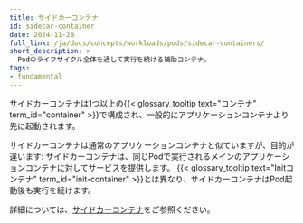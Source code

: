 ```yaml
---
title: サイドカーコンテナ
id: sidecar-container
date: 2024-11-28
full_link: /ja/docs/concepts/workloads/pods/sidecar-containers/
short_description: >
  Podのライフサイクル全体を通して実行を続ける補助コンテナ。
tags:
- fundamental
---
```

サイドカーコンテナは1つ以上の{{< glossary_tooltip text="コンテナ" term_id="container" >}}で構成され、一般的にアプリケーションコンテナより先に起動されます。

<!--more-->

サイドカーコンテナは通常のアプリケーションコンテナと似ていますが、目的が違います: サイドカーコンテナは、同じPodで実行されるメインのアプリケーションコンテナに対してサービスを提供します。
{{< glossary_tooltip text="Initコンテナ" term_id="init-container" >}}とは異なり、サイドカーコンテナはPod起動後も実行を続けます。

詳細については、[サイドカーコンテナ](/ja/docs/concepts/workloads/pods/sidecar-containers/)をご参照ください。
